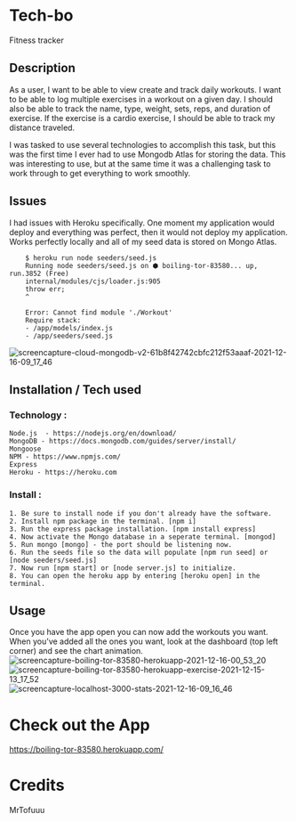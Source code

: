# Tech-bo
Fitness tracker

## Description
As a user, I want to be able to view create and track daily workouts. I want to be able to log multiple exercises in a workout on a given day. I should also be able to track the name, type, weight, sets, reps, and duration of exercise. If the exercise is a cardio exercise, I should be able to track my distance traveled.

I was tasked to use several technologies to accomplish this task, but this was the first time I ever had to use Mongodb Atlas for storing the data. This was interesting to use, but at the same time it was a challenging task to work through to get everything to work smoothly. 

## Issues 
I had issues with Heroku specifically. One moment my application would deploy and everything was perfect, then it would not deploy my application. Works perfectly locally and all of my seed data is stored on Mongo Atlas. 
       
        $ heroku run node seeders/seed.js
        Running node seeders/seed.js on ⬢ boiling-tor-83580... up, run.3852 (Free)
        internal/modules/cjs/loader.js:905
        throw err;
        ^

        Error: Cannot find module './Workout'
        Require stack:
        - /app/models/index.js
        - /app/seeders/seed.js 

![screencapture-cloud-mongodb-v2-61b8f42742cbfc212f53aaaf-2021-12-16-09_17_46](https://user-images.githubusercontent.com/83515305/146399252-f74b282e-bdd6-4744-8e25-1b973044a8ff.png)

## Installation / Tech used 

### Technology : 
    Node.js  - https://nodejs.org/en/download/
    MongoDB - https://docs.mongodb.com/guides/server/install/
    Mongoose
    NPM - https://www.npmjs.com/
    Express 
    Heroku - https://heroku.com

### Install : 
    1. Be sure to install node if you don't already have the software. 
    2. Install npm package in the terminal. [npm i]
    3. Run the express package installation. [npm install express]
    4. Now activate the Mongo database in a seperate terminal. [mongod]
    5. Run mongo [mongo] - the port should be listening now.
    6. Run the seeds file so the data will populate [npm run seed] or [node seeders/seed.js]
    7. Now run [npm start] or [node server.js] to initialize. 
    8. You can open the heroku app by entering [heroku open] in the terminal.

## Usage 
Once you have the app open you can now add the workouts you want. When you've added all the ones you want, look at the dashboard (top left corner) and see the chart animation.
![screencapture-boiling-tor-83580-herokuapp-2021-12-16-00_53_20](https://user-images.githubusercontent.com/83515305/146399157-250d5764-b87b-4211-9a79-4bcd4358d3c0.png)
![screencapture-boiling-tor-83580-herokuapp-exercise-2021-12-15-13_17_52](https://user-images.githubusercontent.com/83515305/146399189-8d71c668-9522-4666-95ee-25c50b5809ce.png)
![screencapture-localhost-3000-stats-2021-12-16-09_16_46](https://user-images.githubusercontent.com/83515305/146399213-c1c9ddcd-6cd3-44d7-b6b4-d1fc71dfa3d3.png)



# Check out the App
https://boiling-tor-83580.herokuapp.com/

# Credits 
MrTofuuu
